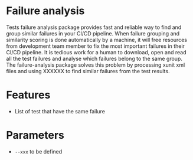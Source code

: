 # Failure analysis
Tests failure analysis package provides fast and reliable way to find and group similar failures in your CI/CD
pipeline. When failure grouping and similarity scoring is done automatically by a machine, it will free
resources from development team member to fix the most important failures in their CI/CD pipeline. It is tedious
work for a human to download, open and read all the test failures and analyse which failures belong to the same group.
The failure-analysis package solves this problem by processing xunit xml files and using XXXXXX to find similar
failures from the test results.

# Features
- List of test that have the same failure

# Parameters
- `--xxx` to be defined
